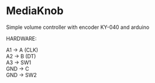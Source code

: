 # MediaKnob
Simple volume controller with encoder KY-040 and arduino

HARDWARE:

A1  -> A  (CLK)  
A2  -> B (DT)  
A3  -> SW1  
GND -> C  
GND -> SW2  
